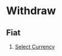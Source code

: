 # Withdraw

<!--
https://www.binance.com/en/trade/USDT_BRL?theme=dark&type=spot
-->

## Fiat

1. [Select Currency](https://www.binance.com/en/fiat/withdraw/BRL)
